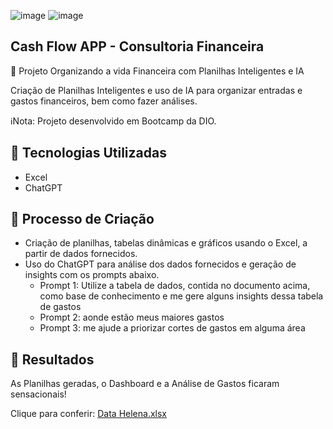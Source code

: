 ![image](https://github.com/user-attachments/assets/4dc08f06-8de5-4b6d-aa2a-ace13e2b3e3f)
![image](https://github.com/user-attachments/assets/c512d5be-4c36-478e-b5c7-35da61c8b6ef)

## Cash Flow APP - Consultoria Financeira


📒 Projeto Organizando a vida Financeira com Planilhas Inteligentes e IA

Criação de Planilhas Inteligentes e uso de IA para organizar entradas e gastos financeiros, bem como fazer análises.

ℹ️Nota: Projeto desenvolvido em Bootcamp da DIO.

## 🤖 Tecnologias Utilizadas
- Excel 
- ChatGPT

## 🧐 Processo de Criação
- Criação de planilhas, tabelas dinâmicas e gráficos usando o Excel, a partir de dados fornecidos.
- Uso do ChatGPT para análise dos dados fornecidos e geração de insights com os prompts abaixo.
  - Prompt 1: Utilize a tabela de dados, contida no documento acima, como base de conhecimento e me gere alguns insights dessa tabela de gastos
  - Prompt 2: aonde estão meus maiores gastos
  - Prompt 3: me ajude a priorizar cortes de gastos em alguma área

## 🚀 Resultados
As Planilhas geradas, o Dashboard e a Análise de Gastos ficaram sensacionais!

Clique para conferir:
[Data Helena.xlsx](https://github.com/user-attachments/files/18419906/Data.Helena.xlsx)

